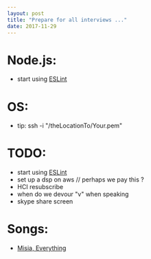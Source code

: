 ```yaml
---
layout: post
title: "Prepare for all interviews ..."
date: 2017-11-29
---
```


# Node.js:
- start using [ESLint](https://eslint.org/)

# OS:
- tip: ssh -i "/theLocationTo/Your.pem" 

# TODO:
- start using [ESLint](https://eslint.org/)
- set up a dsp on aws // perhaps we pay this ?
- HCI resubscribe
- when do we devour "v" when speaking 
- skype share screen  

# Songs:
- [Misia, Everything](https://www.youtube.com/watch?v=aHIR33pOUv0)
